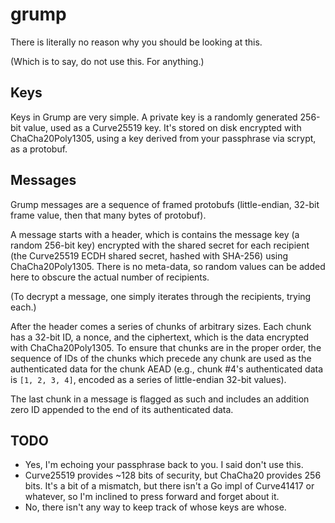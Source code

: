 # grump

There is literally no reason why you should be looking at this.

(Which is to say, do not use this. For anything.)

## Keys

Keys in Grump are very simple. A private key is a randomly generated 256-bit
value, used as a Curve25519 key. It's stored on disk encrypted with
ChaCha20Poly1305, using a key derived from your passphrase via scrypt, as a
protobuf.

## Messages

Grump messages are a sequence of framed protobufs (little-endian, 32-bit frame
value, then that many bytes of protobuf).

A message starts with a header, which is contains the message key (a random
256-bit key) encrypted with the shared secret for each recipient (the Curve25519
ECDH shared secret, hashed with SHA-256) using ChaCha20Poly1305. There is no
meta-data, so random values can be added here to obscure the actual number of
recipients.

(To decrypt a message, one simply iterates through the recipients, trying each.)

After the header comes a series of chunks of arbitrary sizes. Each chunk has a
32-bit ID, a nonce, and the ciphertext, which is the data encrypted with
ChaCha20Poly1305. To ensure that chunks are in the proper order, the sequence of
IDs of the chunks which precede any chunk are used as the authenticated data for
the chunk AEAD (e.g., chunk #4's authenticated data is `[1, 2, 3, 4]`, encoded
as a series of little-endian 32-bit values).

The last chunk in a message is flagged as such and includes an addition zero ID
appended to the end of its authenticated data.

## TODO

* Yes, I'm echoing your passphrase back to you. I said don't use this.
* Curve25519 provides ~128 bits of security, but ChaCha20 provides 256
  bits. It's a bit of a mismatch, but there isn't a Go impl of Curve41417 or
  whatever, so I'm inclined to press forward and forget about it.
* No, there isn't any way to keep track of whose keys are whose.
